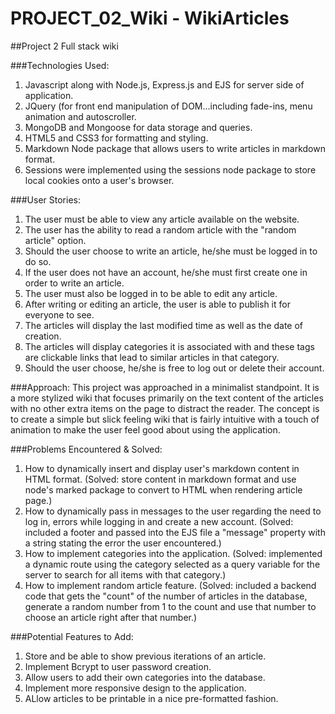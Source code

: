 # PROJECT_02_Wiki - WikiArticles
##Project 2 Full stack wiki 

###Technologies Used:
1. Javascript along with Node.js, Express.js and EJS for server side of application.
2. JQuery (for front end manipulation of DOM...including fade-ins, menu animation and autoscroller.
3. MongoDB and Mongoose for data storage and queries.
4. HTML5 and CSS3 for formatting and styling.
5. Markdown Node package that allows users to write articles in markdown format.
6. Sessions were implemented using the sessions node package to store local cookies onto a user's browser.

###User Stories:
1. The user must be able to view any article available on the website.
2. The user has the ability to read a random article with the "random article" option.
3. Should the user choose to write an article, he/she must be logged in to do so.
4. If the user does not have an account, he/she must first create one in order to write an article.
5. The user must also be logged in to be able to edit any article.
6. After writing or editing an article, the user is able to publish it for everyone to see.
7. The articles will display the last modified time as well as the date of creation.
8. The articles will display categories it is associated with and these tags are clickable links that lead to similar articles in that category.
9. Should the user choose, he/she is free to log out or delete their account.


###Approach:
This project was approached in a minimalist standpoint. It is a more stylized wiki that focuses primarily on the text content of the articles with no other extra items on the page to distract the reader. The concept is to create a simple but slick feeling wiki that is fairly intuitive with a touch of animation to make the user feel good about using the application.

###Problems Encountered & Solved:
1. How to dynamically insert and display user's markdown content in HTML format. (Solved: store content in markdown format and use node's marked package to convert to HTML when rendering article page.)
2. How to dynamically pass in messages to the user regarding the need to log in, errors while logging in and create a new account. (Solved: included a footer and passed into the EJS file a "message" property with a string stating the error the user encountered.)
3. How to implement categories into the application. (Solved: implemented a dynamic route using the category selected as a query variable for the server to search for all items with that category.)
4. How to implement random article feature. (Solved: included a backend code that gets the "count" of the number of articles in the database, generate a random number from 1 to the count and use that number to choose an article right after that number.)

###Potential Features to Add:
1. Store and be able to show previous iterations of an article.
2. Implement Bcrypt to user password creation.
3. Allow users to add their own categories into the database.
4. Implement more responsive design to the application.
5. ALlow articles to be printable in a nice pre-formatted fashion.
